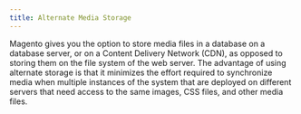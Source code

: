 ```yaml
---
title: Alternate Media Storage
---
```


Magento gives you the option to store media files in a database on a database server, or on a Content Delivery Network (CDN), as opposed to storing them on the file system of the web server. The advantage of using alternate storage is that it minimizes the effort required to synchronize media when multiple instances of the system that are deployed on different servers that need access to the same images, CSS files, and other media files.
